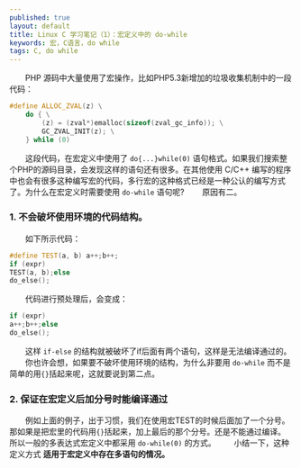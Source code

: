```yaml
---
published: true
layout: default
title: Linux C 学习笔记（1）：宏定义中的 do-while
keywords: 宏，C语言，do while
tags: C, do while
---
```

　　PHP 源码中大量使用了宏操作，比如PHP5.3新增加的垃圾收集机制中的一段代码：

```cpp
#define ALLOC_ZVAL(z) \
    do { \
        (z) = (zval*)emalloc(sizeof(zval_gc_info)); \
        GC_ZVAL_INIT(z); \
    } while (0)
```
　　这段代码，在宏定义中使用了 `do{...}while(0)` 语句格式。如果我们搜索整个PHP的源码目录，会发现这样的语句还有很多。在其他使用 C/C++ 编写的程序中也会有很多这种编写宏的代码，多行宏的这种格式已经是一种公认的编写方式了。为什么在宏定义时需要使用 `do-while` 语句呢?
　　原因有二。

### 1. 不会破坏使用环境的代码结构。
　　如下所示代码：

```cpp
#define TEST(a, b) a++;b++;
if (expr)
TEST(a, b);else
do_else();
```
　　代码进行预处理后，会变成：

```cpp
if (expr)
a++;b++;else
do_else();
```
　　这样 `if-else` 的结构就被破坏了if后面有两个语句，这样是无法编译通过的。
　　你也许会想，如果要不破坏使用环境的结构，为什么非要用 `do-while` 而不是简单的用`{}`括起来呢，这就要说到第二点。
  
### 2. 保证在宏定义后加分号时能编译通过
　　例如上面的例子，出于习惯，我们在使用宏TEST的时候后面加了一个分号。 那如果是把宏里的代码用`{}`括起来，加上最后的那个分号。还是不能通过编译。所以一般的多表达式宏定义中都采用 `do-while(0)` 的方式。
　　小结一下，这种定义方式 **适用于宏定义中存在多语句的情况。**
